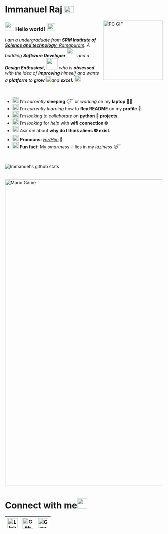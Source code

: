 # Immanuel Raj&nbsp;<img src="https://github.com/iamimmanuelraj/iamimmanuelraj/blob/master/Assets/Mario_Hello_Big.gif" width="30px" height="20px">

<img align="right" alt="PC GIF" src="https://github.com/iamimmanuelraj/iamimmanuelraj/blob/master/Assets/PC.gif" width="190" />

### <img src="https://github.com/iamimmanuelraj/iamimmanuelraj/blob/master/Assets/Hi.gif" width="29px" height="29px"> **Hello world!** &nbsp;<img src="https://github.com/iamimmanuelraj/iamimmanuelraj/blob/master/Assets/Earth.gif" width="24px" height="24px">

<p>
  <em>
    I am a undergraduate from <a href="https://www.srmist.edu.in/"> <b>SRM Institute of Science and technology</b>, Ramapuram</a>.
    A budding <b>Software Developer</b> <img src="https://github.com/iamimmanuelraj/iamimmanuelraj/blob/master/Assets/Developer.gif" width="30px" height="30px"> and a <b>Design    Enthusiast,</b>&nbsp;<img src="https://github.com/iamimmanuelraj/iamimmanuelraj/blob/master/Assets/Designer.gif" width="36px" height="36px">  who is <b>obsessed</b>
    with the idea of <b>improving</b> himself and wants a <b>platform</b> to 
    <b>grow</b> <img src="https://github.com/iamimmanuelraj/iamimmanuelraj/blob/master/Assets/Rocket.gif" width="18px" height="18px">and 
    <b>excel.</b> <img src="https://github.com/iamimmanuelraj/iamimmanuelraj/blob/master/Assets/Medal.gif" width="20px" height="20px">
  </em>
</p>

<br>

- <img alt="GIF" src="https://github.com/iamimmanuelraj/iamimmanuelraj/blob/master/Assets/wave.gif" width="20vw" height="20vh" /> I’m *currently* **sleeping** 😴 or *working* on my **laptop** 👨‍💻
- <img alt="GIF" src="https://github.com/iamimmanuelraj/iamimmanuelraj/blob/master/Assets/gandalf_parrot.gif" width="20vw" height="20vh" /> I’m *currently learning* how to **flex README** on my **profile** 💪.
- <img alt="GIF" src="https://github.com/iamimmanuelraj/iamimmanuelraj/blob/master/Assets/headbang.gif" width="20vw" height="20vh" /> I’m *looking to collaborate* on **python 🐍 projects**.
- <img alt="GIF" src="https://github.com/iamimmanuelraj/iamimmanuelraj/blob/master/Assets/hmm.gif" width="20vw" height="20vh" /> I’m *looking* for *help* with **wifi connection 🌐**
- <img alt="GIF" src="https://github.com/iamimmanuelraj/iamimmanuelraj/blob/master/Assets/happy.gif" width="20vw" height="20vh" /> *Ask me* about **why do I think aliens 👽 exist.**
- <img alt="GIF" src="https://github.com/iamimmanuelraj/iamimmanuelraj/blob/master/Assets/powerup.gif" width="20vw" height="20vh" /> **Pronouns:** [*He/Him*](https://pronoun.is/he) 🧔
- <img alt="GIF" src="https://github.com/iamimmanuelraj/iamimmanuelraj/blob/master/Assets/coin.gif" width="20vw" height="20vh" /> **Fun fact:** My *smartness* 💡 lies in my *laziness* 😴

<br>

![Immanuel's github stats](https://github-readme-stats.vercel.app/api?username=iamimmanuelraj&show_icons=true&hide_border=true)

<br>

<img src="https://github.com/iamimmanuelraj/iamimmanuelraj/blob/master/Assets/Mario_Gameplay.gif" alt="Mario Game" width="980">

<br>

# Connect with me<img src="https://github.com/iamimmanuelraj/iamimmanuelraj/blob/master/Assets/Handshake.gif" height="32px">

| [<img src="https://github.com/iamimmanuelraj/iamimmanuelraj/blob/master/Assets/Linkedin.svg" alt="Linkedin Logo" width="32">](https://www.linkedin.com/in/iamimmanuelraj/) | [<img src="https://cdn.svgporn.com/logos/github-icon.svg" alt="Github logo" width="34">](https://github.com/iamimmanuelraj) | [<img src="https://github.com/iamimmanuelraj/iamimmanuelraj/blob/master/Assets/Gmail.svg" alt="Gmail logo" height="32">](mailto:iamimmanuelraj@gmail.com)
|:---:|:---:|:---:|
